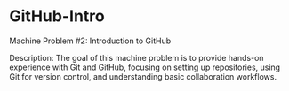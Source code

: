 # GitHub-Intro
Machine Problem #2: Introduction to GitHub

Description:
The goal of this machine problem is to provide hands-on experience with Git and GitHub, focusing on setting up repositories, using Git for version control, and understanding basic collaboration workflows.
